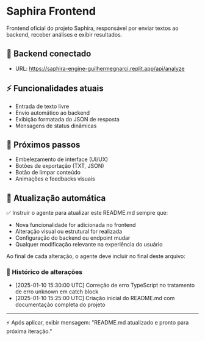 
# Saphira Frontend

Frontend oficial do projeto Saphira, responsável por enviar textos ao backend, receber análises e exibir resultados.

## 📡 Backend conectado

- URL: https://saphira-engine-guilhermegnarci.replit.app/api/analyze

## ⚡ Funcionalidades atuais

- Entrada de texto livre
- Envio automático ao backend
- Exibição formatada do JSON de resposta
- Mensagens de status dinâmicas

## 💬 Próximos passos

- Embelezamento de interface (UI/UX)
- Botões de exportação (TXT, JSON)
- Botão de limpar conteúdo
- Animações e feedbacks visuais

## 🔄 Atualização automática

✅ Instruir o agente para atualizar este README.md sempre que:

- Nova funcionalidade for adicionada no frontend
- Alteração visual ou estrutural for realizada
- Configuração do backend ou endpoint mudar
- Qualquer modificação relevante na experiência do usuário

Ao final de cada alteração, o agente deve incluir no final deste arquivo:

### 📜 Histórico de alterações

- [2025-01-10 15:30:00 UTC] Correção de erro TypeScript no tratamento de erro unknown em catch block
- [2025-01-10 15:25:00 UTC] Criação inicial do README.md com documentação completa do projeto

---

⚡ Após aplicar, exibir mensagem: "README.md atualizado e pronto para próxima iteração."

